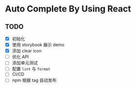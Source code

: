 # Auto Complete By Using React

## TODO

- [x] 初始化
- [x] 使用 storybook 展示 demo
- [x] 添加 clear icon
- [ ] 优化 API
- [ ] 添加单元测试
- [ ] 配置 `lint` 与 `format`
- [ ] CI/CD
- [ ] npm 根据 tag 自动发布
